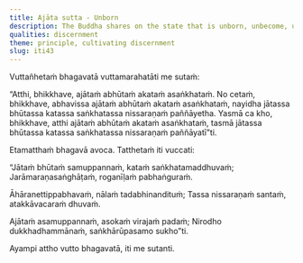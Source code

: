 ```yaml
---
title: Ajāta sutta - Unborn
description: The Buddha shares on the state that is unborn, unbecome, unmade, and unconditioned, which is beyond the realm of thought and enduring.
qualities: discernment
theme: principle, cultivating discernment
slug: iti43
---
```


Vuttañhetaṁ bhagavatā vuttamarahatāti me sutaṁ:

“Atthi, bhikkhave, ajātaṁ abhūtaṁ akataṁ asaṅkhataṁ. No cetaṁ, bhikkhave, abhavissa ajātaṁ abhūtaṁ akataṁ asaṅkhataṁ, nayidha jātassa bhūtassa katassa saṅkhatassa nissaraṇaṁ paññāyetha. Yasmā ca kho, bhikkhave, atthi ajātaṁ abhūtaṁ akataṁ asaṅkhataṁ, tasmā jātassa bhūtassa katassa saṅkhatassa nissaraṇaṁ paññāyatī”ti.

Etamatthaṁ bhagavā avoca. Tatthetaṁ iti vuccati:

“Jātaṁ bhūtaṁ samuppannaṁ,
kataṁ saṅkhatamaddhuvaṁ;
Jarāmaraṇasaṅghāṭaṁ,
roganīḷaṁ pabhaṅguraṁ.

Āhāranettippabhavaṁ,
nālaṁ tadabhinandituṁ;
Tassa nissaraṇaṁ santaṁ,
atakkāvacaraṁ dhuvaṁ.

Ajātaṁ asamuppannaṁ,
asokaṁ virajaṁ padaṁ;
Nirodho dukkhadhammānaṁ,
saṅkhārūpasamo sukho”ti.

Ayampi attho vutto bhagavatā, iti me sutanti.
